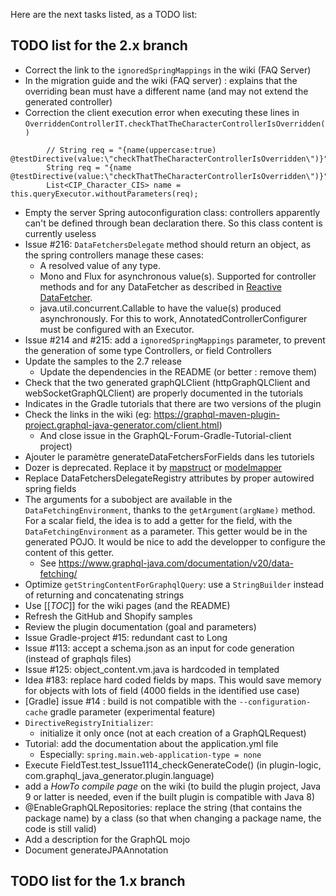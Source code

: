 Here are the next tasks listed, as a TODO list:

## TODO list for the 2.x branch
* Correct the link to the `ignoredSpringMappings` in the wiki (FAQ Server)
* In the migration guide and the wiki (FAQ server) : explains that the overriding bean must have a different name (and may not extend the generated controller)
* Correction the client execution error when executing these lines in `OverriddenControllerIT.checkThatTheCharacterControllerIsOverridden()`
```
		// String req = "{name(uppercase:true) @testDirective(value:\"checkThatTheCharacterControllerIsOverridden\")}";
		String req = "{name @testDirective(value:\"checkThatTheCharacterControllerIsOverridden\")}";
		List<CIP_Character_CIS> name = this.queryExecutor.withoutParameters(req);
```
* Empty the server Spring autoconfiguration class: controllers apparently can't be defined through bean declaration there. So this class content is currently useless
* Issue #216: `DataFetchersDelegate` method should return an object, as the spring controllers manage these cases:
    * A resolved value of any type.
    * Mono and Flux for asynchronous value(s). Supported for controller methods and for any DataFetcher as described in [Reactive DataFetcher](https://github.com/graphql-java-generator/graphql-maven-plugin-project/issues/216#execution-reactive-datafetcher).
    * java.util.concurrent.Callable to have the value(s) produced asynchronously. For this to work, AnnotatedControllerConfigurer must be configured with an Executor.
* Issue #214 and #215: add a `ignoredSpringMappings` parameter, to prevent the generation of some type Controllers, or field Controllers
* Update the samples to the 2.7 release
    * Update the dependencies in the README (or better : remove them)
* Check that the two generated graphQLClient (httpGraphQLClient and webSocketGraphQLClient) are properly documented in the tutorials
* Indicates in the Gradle tutorials that there are two versions of the plugin
* Check the links in the wiki (eg: https://graphql-maven-plugin-project.graphql-java-generator.com/client.html)
    * And close issue in the GraphQL-Forum-Gradle-Tutorial-client project)
* Ajouter le paramètre generateDataFetchersForFields dans les tutoriels
* Dozer is deprecated. Replace it by [mapstruct](https://github.com/mapstruct/mapstruct) or [modelmapper](https://github.com/modelmapper/modelmapper)
* Replace DataFetchersDelegateRegistry attributes by proper autowired spring fields
* The arguments for a subobject are available in the `DataFetchingEnvironment`, thanks to the `getArgument(argName)` method. For a scalar field, the idea is to add a getter for the field, with the `DataFetchingEnvironment` as a parameter. This getter would be in the generated POJO. It would be nice to add the developper to configure the content of this getter.
    * See https://www.graphql-java.com/documentation/v20/data-fetching/
* Optimize `getStringContentForGraphqlQuery`: use a `StringBuilder` instead of returning and concatenating strings
* Use [[_TOC_]] for the wiki pages (and the README)
* Refresh the GitHub and Shopify samples
* Review the plugin documentation (goal and parameters)
* Issue Gradle-project #15: redundant cast to Long 
* Issue #113: accept a schema.json as an input for code generation (instead of graphqls files)
* Issue #125: object_content.vm.java is hardcoded in templated
* Idea #183: replace hard coded fields by maps. This would save memory for objects with lots of field (4000 fields in the identified use case)
* [Gradle] issue #14 : build is not compatible with the `--configuration-cache` gradle parameter (experimental feature)
* `DirectiveRegistryInitializer`:
    * initialize it only once (not at each creation of a GraphQLRequest)
* Tutorial: add the documentation about the application.yml file
    * Especially: `spring.main.web-application-type = none`
* Execute FieldTest.test_Issue1114_checkGenerateCode() (in plugin-logic, com.graphql_java_generator.plugin.language)
* add a _HowTo compile page_ on the wiki (to build the plugin project, Java 9 or latter is needed, even if the built plugin is compatible with Java 8)
* @EnableGraphQLRepositories: replace the string (that contains the package name) by a class (so that when changing a package name, the code is still valid)
* Add a description for the GraphQL mojo
* Document generateJPAAnnotation 


## TODO list for the 1.x branch
